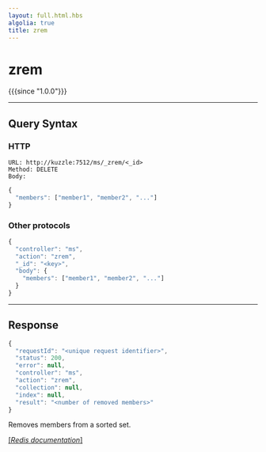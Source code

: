 ```yaml
---
layout: full.html.hbs
algolia: true
title: zrem
---
```


# zrem

{{{since "1.0.0"}}}




---

## Query Syntax

### HTTP

```http
URL: http://kuzzle:7512/ms/_zrem/<_id>
Method: DELETE  
Body:
```


```js
{
  "members": ["member1", "member2", "..."]
}
```



### Other protocols


```js
{
  "controller": "ms",
  "action": "zrem",
  "_id": "<key>",
  "body": {
    "members": ["member1", "member2", "..."]
  }
}
```

---

## Response

```javascript
{
  "requestId": "<unique request identifier>",
  "status": 200,
  "error": null,
  "controller": "ms",
  "action": "zrem",
  "collection": null,
  "index": null,
  "result": "<number of removed members>"
}
```

Removes members from a sorted set.

[[_Redis documentation_]](https://redis.io/commands/zrem)
